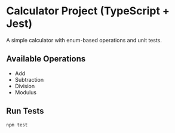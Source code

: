 # Calculator Project (TypeScript + Jest)

A simple calculator with enum-based operations and unit tests.

## Available Operations
- Add
- Subtraction
- Division
- Modulus

## Run Tests

```bash
npm test
